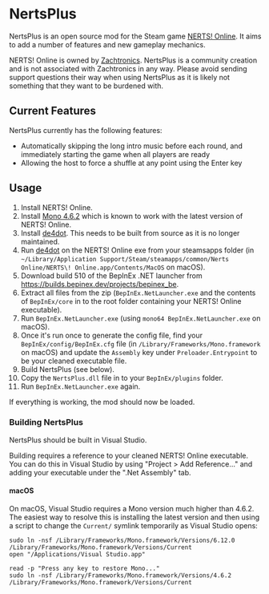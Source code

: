 # NertsPlus

NertsPlus is an open source mod for the Steam game [NERTS! Online](https://store.steampowered.com/app/1131190/NERTS_Online/). It aims to add a number of features and new gameplay mechanics.

NERTS! Online is owned by [Zachtronics](https://www.zachtronics.com/). NertsPlus is a community creation and is not associated with Zachtronics in any way. Please avoid sending support questions their way when using NertsPlus as it is likely not something that they want to be burdened with.

## Current Features

NertsPlus currently has the following features:

- Automatically skipping the long intro music before each round, and immediately starting the game when all players are ready
- Allowing the host to force a shuffle at any point using the Enter key

## Usage

1. Install NERTS! Online.
1. Install [Mono 4.6.2](https://download.mono-project.com/archive/4.6.2/) which is known to work with the latest version of NERTS! Online.
1. Install [de4dot](https://github.com/de4dot/de4dot). This needs to be built from source as it is no longer maintained.
1. Run [de4dot](https://github.com/de4dot/de4dot) on the NERTS! Online exe from your steamsapps folder (in `~/Library/Application Support/Steam/steamapps/common/Nerts Online/NERTS\! Online.app/Contents/MacOS` on macOS).
1. Download build 510 of the BepInEx .NET launcher from https://builds.bepinex.dev/projects/bepinex_be.
1. Extract all files from the zip (`BepInEx.NetLauncher.exe` and the contents of `BepInEx/core` in to the root folder containing your NERTS! Online executable).
1. Run `BepInEx.NetLauncher.exe` (using `mono64 BepInEx.NetLauncher.exe` on macOS).
1. Once it's run once to generate the config file, find your `BepInEx/config/BepInEx.cfg` file (in `/Library/Frameworks/Mono.framework` on macOS) and update the `Assembly` key under `Preloader.Entrypoint` to be your cleaned executable file.
1. Build NertsPlus (see below).
1. Copy the `NertsPlus.dll` file in to your `BepInEx/plugins` folder.
1. Run `BepInEx.NetLauncher.exe` again.

If everything is working, the mod should now be loaded.

### Building NertsPlus

NertsPlus should be built in Visual Studio.

Building requires a reference to your cleaned NERTS! Online executable. You can do this in Visual Studio by using "Project > Add Reference..." and adding your executable under the ".Net Assembly" tab.

#### macOS

On macOS, Visual Studio requires a Mono version much higher than 4.6.2. The easiest way to resolve this is installing the latest version and then using a script to change the `Current/` symlink temporarily as Visual Studio opens:

```
sudo ln -nsf /Library/Frameworks/Mono.framework/Versions/6.12.0 /Library/Frameworks/Mono.framework/Versions/Current
open "/Applications/Visual Studio.app"

read -p "Press any key to restore Mono..."
sudo ln -nsf /Library/Frameworks/Mono.framework/Versions/4.6.2 /Library/Frameworks/Mono.framework/Versions/Current
```

